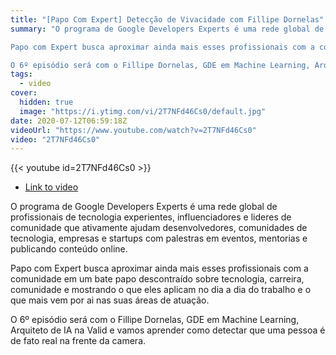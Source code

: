 ```yaml
---
title: "[Papo Com Expert] Detecção de Vivacidade com Fillipe Dornelas"
summary: "O programa de Google Developers Experts é uma rede global de profissionais de tecnologia experientes, influenciadores e lideres de comunidade que ativamente ajudam desenvolvedores, comunidades de tecnologia, empresas e startups com palestras em eventos, mentorias e publicando conteúdo online. 

Papo com Expert busca aproximar ainda mais esses profissionais com a comunidade em um bate papo descontraído sobre tecnologia, carreira, comunidade e mostrando o que eles aplicam no dia a dia do trabalho e o que mais vem por ai nas suas áreas de atuação.

O 6º episódio será com o Fillipe Dornelas, GDE em Machine Learning, Arquiteto de IA na Valid e vamos aprender como detectar que uma pessoa é de fato real na frente da camera."
tags:
  - video
cover:
  hidden: true
  image: "https://i.ytimg.com/vi/2T7NFd46Cs0/default.jpg"
date: 2020-07-12T06:59:18Z
videoUrl: "https://www.youtube.com/watch?v=2T7NFd46Cs0"
video: "2T7NFd46Cs0"
---
```


<!-- truncate -->

{{< youtube id=2T7NFd46Cs0 >}}

- [Link to video](https://www.youtube.com/watch?v=2T7NFd46Cs0)

O programa de Google Developers Experts é uma rede global de profissionais de tecnologia experientes, influenciadores e lideres de comunidade que ativamente ajudam desenvolvedores, comunidades de tecnologia, empresas e startups com palestras em eventos, mentorias e publicando conteúdo online. 

Papo com Expert busca aproximar ainda mais esses profissionais com a comunidade em um bate papo descontraído sobre tecnologia, carreira, comunidade e mostrando o que eles aplicam no dia a dia do trabalho e o que mais vem por ai nas suas áreas de atuação.

O 6º episódio será com o Fillipe Dornelas, GDE em Machine Learning, Arquiteto de IA na Valid e vamos aprender como detectar que uma pessoa é de fato real na frente da camera.
